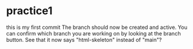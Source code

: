 # practice1
this is my first commit
The branch should now be created and active. You can confirm which branch you are working on by looking at the branch button. See that it now says "html-skeleton" instead of "main"?
